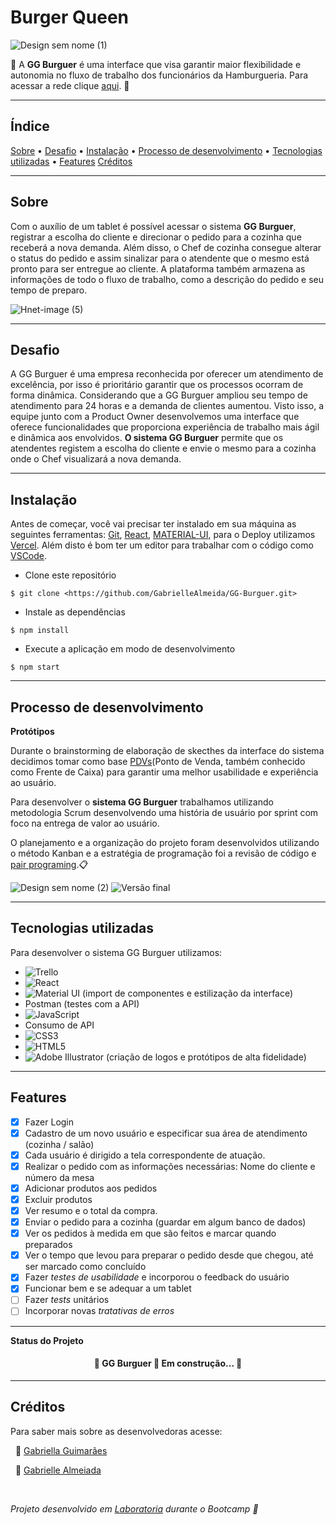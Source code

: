 # Burger Queen

![Design sem nome (1)](https://user-images.githubusercontent.com/72045126/112914292-fd780d00-90d1-11eb-91f1-80e6d9e17cd2.png)

🌟 A **GG Burguer** é uma interface que visa  garantir maior flexibilidade e autonomia no fluxo de trabalho dos funcionários da Hamburgueria.
Para acessar a rede clique [aqui](https://sap-005-burger-queen-gabriella-guimaraes.vercel.app/). 🌟

---
## Índice

<p>
 <a href="#sobre">Sobre</a> •
 <a href="#desafio">Desafio</a> •
 <a href="#instalação">Instalação</a> •
 <a href="#processo-de-desenvolvimento">Processo de desenvolvimento</a> •
 <a href="#tecnologias-utilizadas">Tecnologias utilizadas</a> • 
 <a href="#features">Features</a>
 <a href="#créditos">Créditos</a>
</p>


---

## Sobre

Com o auxílio de um tablet é possível acessar o sistema **GG Burguer**, registrar a escolha do cliente e direcionar o pedido para a cozinha que receberá a nova demanda. Além disso, o Chef de cozinha consegue alterar o status do pedido e assim sinalizar para o atendente que o mesmo está  pronto para ser entregue ao cliente. 
A plataforma também armazena as informações de todo o fluxo de trabalho, como a descrição do pedido e seu tempo de preparo.

![Hnet-image (5)](https://user-images.githubusercontent.com/71671440/111884306-922a8e80-899f-11eb-87c0-73e97925423c.gif)

---

## Desafio

A GG Burguer é uma empresa reconhecida por oferecer um atendimento de excelência, por isso é prioritário garantir que  os processos ocorram de forma dinâmica. Considerando que a GG Burguer ampliou seu tempo de atendimento para 24 horas e a demanda de clientes aumentou. 
Visto isso, a equipe junto com a Product Owner desenvolvemos uma  interface que oferece funcionalidades que proporciona experiência de trabalho mais ágil e dinâmica aos envolvidos.
**O sistema GG Burguer** permite que os atendentes registem a escolha do cliente e envie o mesmo para a cozinha onde o Chef visualizará a nova demanda.

---
## Instalação

Antes de começar, você vai precisar ter instalado em sua máquina as seguintes ferramentas:
[Git](https://git-scm.com), [React](https://pt-br.reactjs.org/), [MATERIAL-UI](https://material-ui.com/), para o Deploy utilizamos [Vercel](https://vercel.com/). Além disto é bom ter um editor para trabalhar com o código como [VSCode](https://code.visualstudio.com/).

- Clone este repositório


`$ git clone <https://github.com/GabrielleAlmeida/GG-Burguer.git>`

- Instale as dependências


`$ npm install`

- Execute a aplicação em modo de desenvolvimento


`$ npm start`


---

## Processo de desenvolvimento


**Protótipos**

Durante o brainstorming de elaboração de skecthes da interface do sistema decidimos tomar como base [PDVs](https://pt.wikipedia.org/wiki/POS)(Ponto de Venda, também conhecido como Frente de Caixa) para garantir uma melhor usabilidade e experiência ao usuário.

Para desenvolver o **sistema GG Burguer** trabalhamos utilizando metodologia Scrum desenvolvendo uma história de usuário por sprint com foco na entrega de valor ao usuário. 

O planejamento e a organização do projeto foram desenvolvidos utilizando o método Kanban e a estratégia de programação foi a revisão de código e [pair programing](https://www.devmedia.com.br/implementando-pair-programming-em-sua-equipe/1694).📋

![Design sem nome (2)](https://user-images.githubusercontent.com/72045126/112918058-695e7380-90da-11eb-84b4-89c8b58fea05.png)
![Versão final](https://user-images.githubusercontent.com/72045126/112919017-957af400-90dc-11eb-9838-910c950188c0.png)


---

## Tecnologias utilizadas

Para desenvolver o sistema GG Burguer  utilizamos: 
- <img alt="Trello" src="https://img.shields.io/badge/Trello%20-%23026AA7.svg?&style=for-the-badge&logo=Trello&logoColor=white"/>
- <img alt="React" src="https://img.shields.io/badge/react%20-%2320232a.svg?&style=for-the-badge&logo=react&logoColor=%2361DAFB"/>
- <img alt="Material UI" src="https://img.shields.io/badge/material%20ui%20-%230081CB.svg?&style=for-the-badge&logo=material-ui&logoColor=white"/> (import de componentes e estilização da interface)
- Postman (testes com a API)
- <img alt="JavaScript" src="https://img.shields.io/badge/javascript%20-%23323330.svg?&style=for-the-badge&logo=javascript&logoColor=%23F7DF1E"/> 
- Consumo de API
- <img alt="CSS3" src="https://img.shields.io/badge/css3%20-%231572B6.svg?&style=for-the-badge&logo=css3&logoColor=white"/>
- <img alt="HTML5" src="https://img.shields.io/badge/html5%20-%23E34F26.svg?&style=for-the-badge&logo=html5&logoColor=white"/>
- <img alt="Adobe Illustrator" src="https://img.shields.io/badge/adobe%20illustrator%20-%23FF9A00.svg?&style=for-the-badge&logo=adobe%20illustrator&logoColor=white"/> (criação de logos e protótipos de alta fidelidade)

---

## Features 

- [x] Fazer Login 
- [x] Cadastro de um novo usuário e especificar sua área de atendimento (cozinha / salão)
- [x] Cada usuário é dirigido a tela correspondente de atuação.
- [x] Realizar o pedido com as informações necessárias: Nome do cliente e número da mesa
- [x] Adicionar produtos aos pedidos
- [x] Excluir produtos
- [x] Ver resumo e o total da compra.
- [x] Enviar o pedido para a cozinha (guardar em algum banco de dados)
- [x] Ver os pedidos à medida em que são feitos e marcar quando preparados
- [x] Ver o tempo que levou para preparar o pedido desde que chegou, até ser marcado como concluído
- [x] Fazer *testes de usabilidade* e incorporou o feedback do usuário
- [x] Funcionar bem e se adequar a um tablet
- [ ] Fazer *tests* unitários
- [ ] Incorporar novas *tratativas de erros*

---

**Status do Projeto**
<h4 align="center"> 
	🚧  GG Burguer 🚀 Em construção...  🚧
</h4>


---
## Créditos

Para saber mais sobre as desenvolvedoras acesse:

&nbsp;
🦸 [Gabriella Guimarães](https://www.linkedin.com/in/gabriella-guimaraes/)

&nbsp;
🦸 [Gabrielle Almeiada](https://www.linkedin.com/in/gabrielle-antunes-almeida/)

&nbsp;

*Projeto desenvolvido em [Laboratoria](https://www.laboratoria.la/) durante o Bootcamp 💛*
